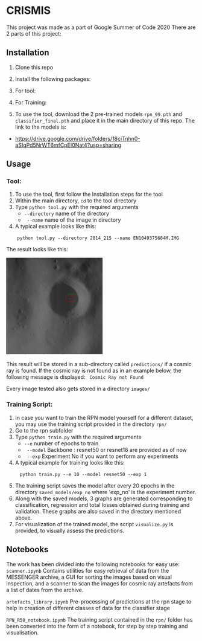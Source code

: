 # CRISMIS
This project was made as a part of Google Summer of Code 2020
There are 2 parts of this project:
## Installation
1. Clone this repo
2. Install the following packages:
  1. For tool:
  2. For Training:
  
3. To use the tool, download the 2 pre-trained models ```rpn_99.pth``` and ```classifier_final.pth``` and place it in the main directory of this repo. The link to the models is:
* https://drive.google.com/drive/folders/18ciTnhn0-aSIqPd5NrWT6mfCpEI0Nat4?usp=sharing
  
## Usage

### Tool:
1. To use the tool, first follow the Installation steps for the tool
2. Within the main directory, ```cd``` to the  tool directory
3. Type ```python tool.py``` with the required arguments
    *  ```--directory``` name of the directory
    *  ``` --name``` name of the image in directory
4.  A typical example looks like this:
``` cd tool 
    python tool.py --directory 2014_215 --name EN1049375684M.IMG
 ```
 The result looks like this:
 
 <img src="README_samples/found.PNG" width="256" height="256">
 
This result will be stored in a sub-directory called ```predictions/``` if a cosmic ray is found. If the cosmic ray is not found as in an example below, the following message is displayed: 
``` Cosmic Ray not Found```

Every image tested also gets stored in a directory ```images/``` 
 
 ### Training Script:
 1. In case you want to train the RPN model yourself for a different dataset, you may use the training script provided in the directory ```rpn/```
 2. Go to the rpn subfolder
 3. Type ```python train.py``` with the required arguments
    *  ```--e``` number of epochs to train
    * ``` --model``` Backbone : resnet50 or resnet18 are provided as of now
    * ``` --exp``` Experiment No if you want to perform any experiments
 4.  A typical example for training looks like this:
 ``` cd rpn/
      python train.py --e 10 --model resnet50 --exp 1
 ```
 5. The training script saves the model after every 20 epochs in the directory ```saved_models/exp_no``` where 'exp_no' is the experiment number.
 6. Along with the saved models, 3 graphs are generated corresponding to classification, regression and total losses obtained during training and validation. These graphs are also saved in the directory mentioned above.
 7. For visualization of the trained model, the script ```visualize.py``` is provided, to visually assess the predictions.

## Notebooks
The work has been divided into the following notebooks for easy use:
```scanner.ipynb``` Contains utilities for easy retrieval of data from the MESSENGER archive, a GUI for sorting the images based on visual inspection, and a scanner to scan the  images for cosmic ray artefacts from a list of dates from the archive.

```artefacts_library.ipynb``` Pre-processing of predictions at the rpn stage to help in creation of different classes of data for the classifier stage

```RPN_R50_notebook.ipynb```  The training script contained in the ```rpn/``` folder has been converted into the form of a notebook, for step by step training and visualisation.





